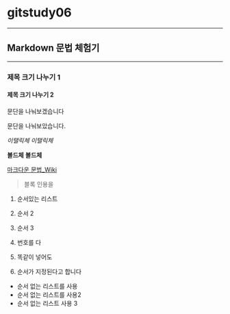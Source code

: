 # gitstudy06
-------------
## Markdown 문법 체험기
---
### 제목 크기 나누기 1
#### 제목 크기 나누기 2

문단을 나눠보겠습니다

문단을 나눠보았습니다.

*이탤릭체* 
_이탤릭체_

**볼드체**
__볼드체__

[마크다운 문법_Wiki](https://ko.wikipedia.org/wiki/%EB%A7%88%ED%81%AC%EB%8B%A4%EC%9A%B4 "위키피디아 마크다운")

>블록 인용을 

1. 순서있는 리스트
2. 순서 2
3. 순서 3

1. 번호를 다
1. 똑같이 넣어도
1. 순서가 지정된다고 합니다

- 순서 없는 리스트를 사용
- 순서 없는 리스트를 사용2
-   순서 없는 리스트 사용 3
